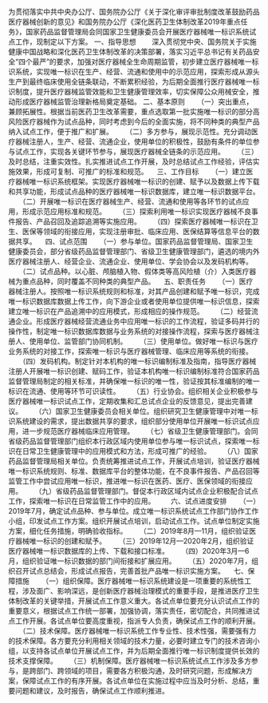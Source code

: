 为贯彻落实中共中央办公厅、国务院办公厅《关于深化审评审批制度改革鼓励药品医疗器械创新的意见》和国务院办公厅《深化医药卫生体制改革2019年重点任务》，国家药品监督管理局会同国家卫生健康委员会开展医疗器械唯一标识系统试点工作，现制定以下方案。
一、指导思想
　　深入贯彻党中央、国务院关于实施健康中国战略和深化医药卫生体制改革的决策部署，落实习近平总书记有关药品安全“四个最严”的要求，加强对医疗器械全生命周期监管，初步建立医疗器械唯一标识系统，实现唯一标识在生产、经营、流通和使用中的示范应用，探索形成从源头生产到最终临床使用全链条联动，不断累积经验，为后期全面推行医疗器械唯一标识制度，提升医疗器械监管效能和卫生健康管理效率，切实保障公众用械安全，推动形成医疗器械监管治理新格局奠定基础。 
二、基本原则
　　（一）突出重点，兼顾拓展性。根据当前医药卫生改革需要，重点选取第一批实施唯一标识的部分高风险医疗器械作为试点品种，同时考虑到今后的全面实施，将不同种类的典型产品纳入试点工作，便于推广和扩展。
　　（二）多方参与，展现示范性。充分调动医疗器械注册人，生产、经营、流通企业，使用单位的积极性，鼓励有条件的单位参与试点工作，实现各关键环节参与，展现医疗器械全链条的示范应用。
　　（三）及时总结，注重实效性。扎实推进试点工作开展，及时总结试点工作经验，评估实施效果，形成可复制、可推广的标准和规范。
　三、工作目标
　　（一）建立医疗器械唯一标识系统框架。实现医疗器械唯一标识的创建、赋予以及数据上传下载和共享功能，形成试点品种的医疗器械唯一标识数据库，建立唯一标识数据平台。
　　（二）开展唯一标识在医疗器械生产、经营、流通和使用等各环节的试点应用，形成示范应用标准和规范。
　　（三）探索利用唯一标识实现医疗器械不良事件报告、产品召回及追踪追溯等实施应用。
　　（四）探索医疗器械唯一标识在卫生、医保等领域的衔接应用，实现注册审批、临床应用、医保结算等信息平台的数据共享。
　四、试点范围
　　（一）参与单位。国家药品监督管理局、国家卫生健康委员会，部分省级药品监督管理部门、省级卫生健康管理部门，遴选的境内外医疗器械注册人、经营企业、流通企业、使用单位、学会协会以及发码机构等。
　　（二）试点品种。以心脏、颅脑植入物、假体类等高风险植（介）入类医疗器械为重点品种，同时覆盖不同种类的典型产品。
　五、职责任务
　　（一）医疗器械注册人。按照唯一标识系统规则和标准，对其产品创建和赋予唯一标识，完成唯一标识数据库数据上传工作，向下游企业或者使用单位提供唯一标识信息，探索建立唯一标识在产品追溯中的应用模式，形成相应的操作规范。
　　（二）经营流通企业。形成医疗器械经营流通业务中应用唯一标识的工作流程，验证多码并行的操作性，制定唯一标识数据库数据与业务系统的对接操作流程，探索与医疗器械注册人、使用单位、监管部门协同机制。
　　（三）使用单位。做好唯一标识与医疗业务系统的对接工作，探索唯一标识与医疗器械管理、临床应用等系统的衔接。
　　（四）发码机构。制定针对本机构的唯一标识编制标准及指南，指导医疗器械注册人开展唯一标识创建、赋码工作，验证本机构唯一标识编制标准符合国家药品监督管理局制定的相关标准，并确保唯一标识的唯一性，验证按其标准编制的唯一标识在流通、使用等环节可识读性。
　　（五）行业协会。组织相关企业积极参与医疗器械唯一标识试点工作，定期收集和汇总试点企业的反馈意见，提出完善建议。
　　（六）国家卫生健康委员会相关单位。组织研究卫生健康管理中对唯一标识系统建设的需求，提出数据共享的要求，组织部分使用单位开展唯一标识试点应用，进一步规范医疗器械临床应用管理。
　　（七）省级卫生健康管理部门。会同省级药品监督管理部门组织本行政区域内使用单位参与唯一标识试点，探索唯一标识在日常卫生健康管理中的应用模式和方法，形成可推广的经验。
　　（八）国家药品监督管理局相关单位。负责统筹推进试点工作，开展试点培训，验证医疗器械唯一标识系统规则、标准、数据库平台的整体功能，在不良事件报告、产品召回等监管工作中尝试应用唯一标识，推进唯一标识在医药、医疗、医保领域的衔接应用。
　　（九）省级药品监督管理部门。督促本行政区域内试点企业积极配合试点工作，探索唯一标识在日常监管工作中的应用。
　　六、试点进度安排
　　（一）2019年7月，确定试点品种、参与单位。成立唯一标识系统试点工作部门协作工作小组，印发试点工作方案。组织开展试点培训，启动试点工作。试点单位制定实施方案，细化任务措施，明确验收指标。
　　（二）2019年8月—11月，组织验证医疗器械唯一标识的创建和赋予。
　　（三）2019年12月—2020年2月，组织验证医疗器械唯一标识数据库的上传、下载和接口标准。
　　（四）2020年3月—6月，组织验证唯一标识数据的部门间衔接和扩展应用。
　　（五）2020年7月，组织召开试点总结会，形成试点报告，完善首批产品唯一标识实施方案。
　七、保障措施
　　（一）组织保障。医疗器械唯一标识系统建设是一项重要的系统性工程，涉及面广、影响深远，是创新医疗器械治理模式的重要手段，是推进医疗卫生体制改革的关键举措，开展试点工作意义重大。各试点单位要充分认识试点工作的重要意义，根据试点工作统一部署，加强协调，落实责任，密切配合，共同推进试点工作开展。各试点单位要高度重视，指派专人负责，确保试点工作的顺利开展。
　　（二）技术保障。医疗器械唯一标识系统工作专业性、技术性强，需要强有力的技术保障。各方要充分利用相关领域的技术力量，必要时建立专门的技术咨询小组，以支持各试点单位开展试点工作，并为后期全面推行唯一标识制度提供长效的技术支撑保障。
　　（三）机制保障。医疗器械唯一标识系统试点工作涉及多方参与，是跨部门、跨领域的项目，需要各方积极沟通，及时研究问题，形成解决方案，保障试点工作的有序开展。各试点单位在实施过程中应当及时分析、总结，重要问题和建议，及时报告，确保试点工作顺利推进。
